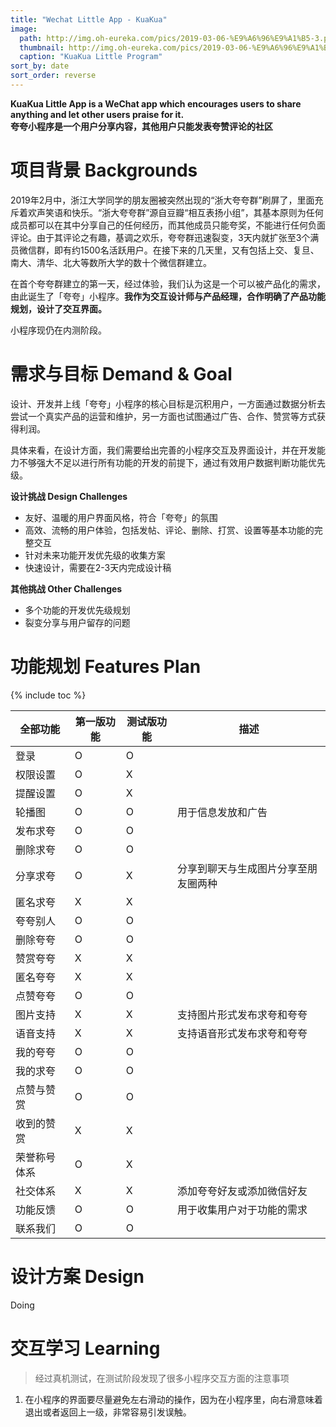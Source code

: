 ```yaml
---
title: "Wechat Little App - KuaKua"
image: 
  path: http://img.oh-eureka.com/pics/2019-03-06-%E9%A6%96%E9%A1%B5-3.png
  thumbnail: http://img.oh-eureka.com/pics/2019-03-06-%E9%A6%96%E9%A1%B5-3.png
  caption: "KuaKua Little Program"
sort_by: date
sort_order: reverse
---
```

**KuaKua Little App is a WeChat app which encourages users to share anything and let other users praise for it.** <br>
**夸夸小程序是一个用户分享内容，其他用户只能发表夸赞评论的社区**

# 项目背景 Backgrounds
2019年2月中，浙江大学同学的朋友圈被突然出现的“浙大夸夸群”刷屏了，里面充斥着欢声笑语和快乐。“浙大夸夸群”源自豆瓣“相互表扬小组”，其基本原则为任何成员都可以在其中分享自己的任何经历，而其他成员只能夸奖，不能进行任何负面评论。由于其评论之有趣，基调之欢乐，夸夸群迅速裂变，3天内就扩张至3个满员微信群，即有约1500名活跃用户。在接下来的几天里，又有包括上交、复旦、南大、清华、北大等数所大学的数十个微信群建立。

在首个夸夸群建立的第一天，经过体验，我们认为这是一个可以被产品化的需求，由此诞生了「夸夸」小程序。**我作为交互设计师与产品经理，合作明确了产品功能规划，设计了交互界面。**

小程序现仍在内测阶段。

# 需求与目标 Demand & Goal
设计、开发并上线「夸夸」小程序的核心目标是沉积用户，一方面通过数据分析去尝试一个真实产品的运营和维护，另一方面也试图通过广告、合作、赞赏等方式获得利润。

具体来看，在设计方面，我们需要给出完善的小程序交互及界面设计，并在开发能力不够强大不足以进行所有功能的开发的前提下，通过有效用户数据判断功能优先级。

**设计挑战 Design Challenges**
- 友好、温暖的用户界面风格，符合「夸夸」的氛围
- 高效、流畅的用户体验，包括发帖、评论、删除、打赏、设置等基本功能的完整交互
- 针对未来功能开发优先级的收集方案
- 快速设计，需要在2-3天内完成设计稿

**其他挑战 Other Challenges**
- 多个功能的开发优先级规划
- 裂变分享与用户留存的问题

# 功能规划 Features Plan
{% include toc %}

|全部功能|第一版功能|测试版功能|描述|
|-------|--------|--------|---|
|登录|O|O|
|权限设置|O|X|
|提醒设置|O|X|
|轮播图|O|O|用于信息发放和广告|
|发布求夸|O|O|
|删除求夸|O|O|
|分享求夸|O|X|分享到聊天与生成图片分享至朋友圈两种|
|匿名求夸|X|X|
|夸夸别人|O|O|
|删除夸夸|O|O|
|赞赏夸夸|X|X|
|匿名夸夸|X|X|
|点赞夸夸|O|O|
|图片支持|X|X|支持图片形式发布求夸和夸夸|
|语音支持|X|X|支持语音形式发布求夸和夸夸|
|我的夸夸|O|O|
|我的求夸|O|O|
|点赞与赞赏|O|O|
|收到的赞赏|X|X|
|荣誉称号体系|O|X|
|社交体系|X|X|添加夸夸好友或添加微信好友|
|功能反馈|O|O|用于收集用户对于功能的需求|
|联系我们|O|O|

# 设计方案 Design
Doing

# 交互学习 Learning
>经过真机测试，在测试阶段发现了很多小程序交互方面的注意事项
1. 在小程序的界面要尽量避免左右滑动的操作，因为在小程序里，向右滑意味着退出或者返回上一级，非常容易引发误触。